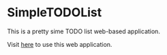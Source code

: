 # SimpleTODOList
This is a pretty sime TODO list web-based application.

Visit [here](https://todolistharsha.netlify.app/) to use this web application.

